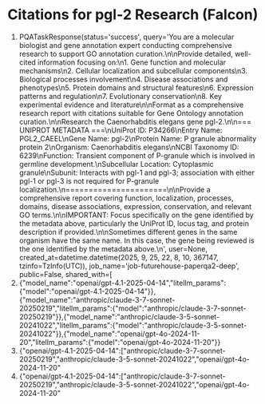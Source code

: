 # Citations for pgl-2 Research (Falcon)

1. PQATaskResponse(status='success', query='You are a molecular biologist and gene annotation expert conducting comprehensive research to support GO annotation curation.\n\nProvide detailed, well-cited information focusing on:\n1. Gene function and molecular mechanisms\n2. Cellular localization and subcellular components\n3. Biological processes involvement\n4. Disease associations and phenotypes\n5. Protein domains and structural features\n6. Expression patterns and regulation\n7. Evolutionary conservation\n8. Key experimental evidence and literature\n\nFormat as a comprehensive research report with citations suitable for Gene Ontology annotation curation.\n\nResearch the Caenorhabditis elegans gene pgl-2.\n\n=== UNIPROT METADATA ===\nUniProt ID: P34266\nEntry Name: PGL2_CAEEL\nGene Name: pgl-2\nProtein Name: P granule abnormality protein 2\nOrganism: Caenorhabditis elegans\nNCBI Taxonomy ID: 6239\nFunction: Transient component of P-granule which is involved in germline development.\nSubcellular Location: Cytoplasmic granule\nSubunit: Interacts with pgl-1 and pgl-3; association with either pgl-1 or pgl-3 is not required for P-granule localization.\n======================\n\nProvide a comprehensive report covering function, localization, processes, domains, disease associations, expression, conservation, and relevant GO terms.\n\nIMPORTANT: Focus specifically on the gene identified by the metadata above, particularly the UniProt ID, locus tag, and protein description if provided.\n\nSometimes different genes in the same organism have the same name. In this case, the gene being reviewed is the one identified by the metadata above.\n', user=None, created_at=datetime.datetime(2025, 9, 25, 22, 8, 10, 367147, tzinfo=TzInfo(UTC)), job_name='job-futurehouse-paperqa2-deep', public=False, shared_with=[
2. {"model_name":"openai/gpt-4.1-2025-04-14","litellm_params":{"model":"openai/gpt-4.1-2025-04-14"}},{"model_name":"anthropic/claude-3-7-sonnet-20250219","litellm_params":{"model":"anthropic/claude-3-7-sonnet-20250219"}},{"model_name":"anthropic/claude-3-5-sonnet-20241022","litellm_params":{"model":"anthropic/claude-3-5-sonnet-20241022"}},{"model_name":"openai/gpt-4o-2024-11-20","litellm_params":{"model":"openai/gpt-4o-2024-11-20"}}
3. {"openai/gpt-4.1-2025-04-14":["anthropic/claude-3-7-sonnet-20250219","anthropic/claude-3-5-sonnet-20241022","openai/gpt-4o-2024-11-20"
4. {"openai/gpt-4.1-2025-04-14":["anthropic/claude-3-7-sonnet-20250219","anthropic/claude-3-5-sonnet-20241022","openai/gpt-4o-2024-11-20"
